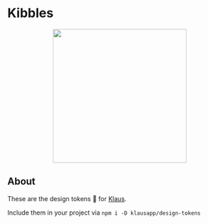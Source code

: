 # Kibbles

<p align="center">
  <img width="300" src="https://qualitista-assets.ams3.cdn.digitaloceanspaces.com/staging/www/XG0nih9BoaEqHm5O6P5bsRu64OXUgxmGAGbhQVpk.png">
</p>

## About

These are the design tokens 💅 for [Klaus](https://klausapp.com?utm_ref=github-klausapp-design-tokens).

Include them in your project via `npm i -D klausapp/design-tokens`
